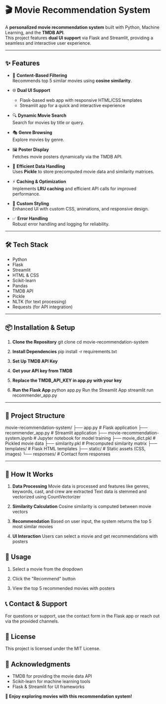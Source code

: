 # 🎬 Movie Recommendation System

A **personalized movie recommendation system** built with Python, Machine Learning, and the **TMDB API**.  
This project features **dual UI support** via Flask and Streamlit, providing a seamless and interactive user experience.

---

## ✨ Features

- 🎯 **Content-Based Filtering**  
  Recommends top 5 similar movies using **cosine similarity**.

- 🌐 **Dual UI Support**  
  - Flask-based web app with responsive HTML/CSS templates  
  - Streamlit app for a quick and interactive experience

- 🔍 **Dynamic Movie Search**  
  Search for movies by title or query.

- 🎭 **Genre Browsing**  
  Explore movies by genre.

- 🖼️ **Poster Display**  
  Fetches movie posters dynamically via the TMDB API.

- 💾 **Efficient Data Handling**  
  Uses **Pickle** to store precomputed movie data and similarity matrices.

- ⚡ **Caching & Optimization**  
  Implements **LRU caching** and efficient API calls for improved performance.

- 🎨 **Custom Styling**  
  Enhanced UI with custom CSS, animations, and responsive design.

- ✅ **Error Handling**  
  Robust error handling and logging for reliability.

---

## 🛠️ Tech Stack

- Python  
- Flask  
- Streamlit  
- HTML & CSS  
- Scikit-learn  
- Pandas  
- TMDB API  
- Pickle  
- NLTK (for text processing)  
- Requests (for API integration)

---

## 📦 Installation & Setup

1. **Clone the Repository**
git clone <repository-url>
cd movie-recommendation-system

2. **Install Dependencies**
pip install -r requirements.txt

3. **Set Up TMDB API Key**

4. **Get your API key from TMDB**

5. **Replace the TMDB_API_KEY in app.py with your key**

6. **Run the Flask App**
python app.py
Run the Streamlit App
streamlit run recommender_app.py

---

## 📁 Project Structure

movie-recommendation-system/
├── app.py                     # Flask application
├── recommender_app.py         # Streamlit application
├── movie-recommendation-system.ipynb  # Jupyter notebook for model training
├── movie_dict.pkl             # Pickled movie data
├── similarity.pkl             # Precomputed similarity matrix
├── templates/                 # Flask HTML templates
├── static/                    # Static assets (CSS, images)
└── responses/                 # Contact form responses

---

## 🎥 How It Works
1. **Data Processing**
Movie data is processed and features like genres, keywords, cast, and crew are extracted
Text data is stemmed and vectorized using CountVectorizer

2. **Similarity Calculation**
Cosine similarity is computed between movie vectors

3. **Recommendation**
Based on user input, the system returns the top 5 most similar movies

4. **UI Interaction**
Users can select a movie and get recommendations with posters

## 🚀 Usage
1. Select a movie from the dropdown

2. Click the "Recommend" button

3. View the top 5 recommended movies with posters

## 📞 Contact & Support
For questions or support, use the contact form in the Flask app or reach out via the provided channels.

## 📜 License
This project is licensed under the MIT License.

## 🙌 Acknowledgments
- TMDB for providing the movie data API
- Scikit-learn for machine learning tools
- Flask & Streamlit for UI frameworks

**🎉 Enjoy exploring movies with this recommendation system!**
